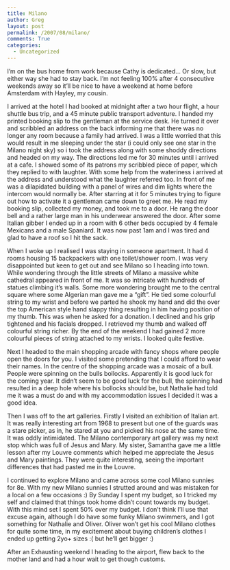 ```yaml
---
title: Milano
author: Greg
layout: post
permalink: /2007/08/milano/
comments: True
categories:
  - Uncategorized
---
```

I&#8217;m on the bus home from work because Cathy is dedicated&#8230; Or slow, but either way she had to stay back. I&#8217;m not feeling 100% after 4 consecutive weekends away so it&#8217;ll be nice to have a weekend at home before Amsterdam with Hayley, my cousin.

I arrived at the hotel I had booked at midnight after a two hour flight, a hour shuttle bus trip, and a 45 minute public transport adventure. I handed my printed booking slip to the gentleman at the service desk. He turned it over and scribbled an address on the back informing me that there was no longer any room because a family had arrived. I was a little worried that this would result in me sleeping under the star (i could only see one star in the Milano night sky) so i took the address along with some shoddy directions and headed on my way. The directions led me for 30 minutes until i arrived at a cafe. I showed some of its patrons my scribbled piece of paper, which they replied to with laughter. With some help from the wateriness i arrived at the address and understood what the laughter referred too. In front of me was a dilapidated building with a panel of wires and dim lights where the intercom would normally be. After starring at it for 5 minutes trying to figure out how to activate it a gentleman came down to greet me. He read my booking slip, collected my money, and took me to a door. He rang the door bell and a rather large man in his underwear answered the door. After some Italian gibber I ended up in a room with 6 other beds occupied by 4 female Mexicans and a male Spaniard. It was now past 1am and I was tired and glad to have a roof so I hit the sack.

When I woke up I realised I was staying in someone apartment. It had 4 rooms housing 15 backpackers with one toilet/shower room. I was very disappointed but keen to get out and see Milano so I heading into town. While wondering through the little streets of Milano a massive white cathedral appeared in front of me. It was so intricate with hundreds of statues climbing it&#8217;s walls. Some more wondering brought me to the central square where some Algerian man gave me a “gift”. He tied some colourful string to my wrist and before we parted he shook my hand and did the over the top American style hand slappy thing resulting in him having position of my thumb. This was when he asked for a donation. I declined and his grip tightened and his facials dropped. I retrieved my thumb and walked off colourful string richer. By the end of the weekend I had gained 2 more colourful pieces of string attached to my wrists. I looked quite festive.

Next I headed to the main shopping arcade with fancy shops where people open the doors for you. I visited some pretending that I could afford to wear their names. In the centre of the shopping arcade was a mosaic of a bull. People were spinning on the bulls bollocks. Apparently it is good luck for the coming year. It didn&#8217;t seem to be good luck for the bull, the spinning had resulted in a deep hole where his bollocks should be, but Nathalie had told me it was a must do and with my accommodation issues I decided it was a good idea.

Then I was off to the art galleries. Firstly I visited an exhibition of Italian art. It was really interesting art from 1968 to present but one of the guards was a stare picker, as in, he stared at you and picked his nose at the same time. It was oddly intimidated. The Milano contemporary art gallery was my next stop which was full of Jesus and Mary. My sister, Samantha gave me a little lesson after my Louvre comments which helped me appreciate the Jesus and Mary paintings. They were quite interesting, seeing the important differences that had pasted me in the Louvre.

I continued to explore Milano and came across some cool Milano sunnies for 8e. With my new Milano sunnies I strutted around and was mistaken for a local on a few occasions :) By Sunday I spent my budget, so I tricked my self and claimed that things took home didn&#8217;t count towards my budget. With this mind set I spent 50% over my budget. I don&#8217;t think I&#8217;ll use that excuse again, although I do have some funky Milano swimmers, and I got something for Nathalie and Oliver. Oliver won&#8217;t get his cool Milano clothes for quite some time, in my excitement about buying children&#8217;s clothes I ended up getting 2yo+ sizes :( but he&#8217;ll get bigger :)

After an Exhausting weekend I heading to the airport, flew back to the mother land and had a hour wait to get though customs.